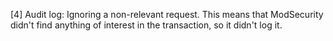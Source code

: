 [4] Audit log: Ignoring a non-relevant request.
  This means that ModSecurity didn't find anything of interest in the transaction, so it didn't log it.